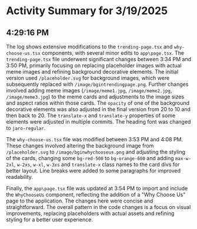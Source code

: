 # Activity Summary for 3/19/2025

## 4:29:16 PM
The log shows extensive modifications to the `trending-page.tsx` and `why-choose-us.tsx` components, with several minor edits to `app\page.tsx`.  The `trending-page.tsx` file underwent significant changes between 3:34 PM and 3:50 PM, primarily focusing on replacing placeholder images with actual meme images and refining background decorative elements.  The initial version used `/placeholder.svg` for background images, which were subsequently replaced with `/image/bgintrendingpage.png`.  Further changes involved adding meme images (`/image/meme1.jpg`, `/image/meme2.jpg`, `/image/meme3.jpg`) to the meme cards and adjustments to the image sizes and aspect ratios within those cards.  The `opacity` of one of the background decorative elements was also adjusted in the final version from 20 to 10 and then back to 20. The `translate-x` and `translate-y` properties of some elements were adjusted in multiple commits.  The heading font was changed to `jaro-regular`.

The `why-choose-us.tsx` file was modified between 3:53 PM and 4:08 PM.  These changes involved altering the background image from `/placeholder.svg` to `/image/bginwhychooseus.png` and adjusting the styling of the cards, changing some `bg-red-500` to `bg-orange-600` and adding `max-w-2xl`, `w-2xs`, `w-xl`, `w-3xs` and `translate-x` class names to the card divs for better layout.  Line breaks were added to some paragraphs for improved readability.

Finally, the `app\page.tsx` file was updated at 3:54 PM to import and include the `WhyChooseUs` component, reflecting the addition of a "Why Choose Us" page to the application.  The changes here were concise and straightforward.  The overall pattern in the code changes is a focus on visual improvements, replacing placeholders with actual assets and refining styling for a better user experience.
